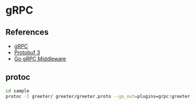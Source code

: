 # gRPC

## References

- [gRPC](https://grpc.io/docs/tutorials/basic/go.html)
- [Protobuf 3](https://developers.google.com/protocol-buffers/docs/proto3)
- [Go gRPC Middleware](https://github.com/grpc-ecosystem/go-grpc-middleware)

## protoc

```sh
cd sample
protoc -I greeter/ greeter/greeter.proto --go_out=plugins=grpc:greeter
```

